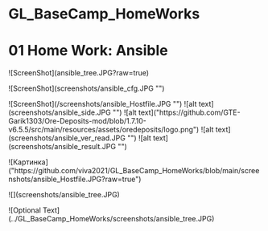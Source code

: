 # GL_BaseCamp_HomeWorks

<!DOCTYPE html>
<html>
<body>
<h1>01 Home Work: Ansible</h1>
<p></p>
<p>![ScreenShot](ansible_tree.JPG?raw=true)</p>
<p>![ScreenShot](screenshots/ansible_cfg.JPG "")</p>
![ScreenShot](/screenshots/ansible_Hostfile.JPG "")
![alt text](screenshots/ansible_side.JPG "")
![alt text]("https://github.com/GTE-Garik1303/Ore-Deposits-mod/blob/1.7.10-v6.5.5/src/main/resources/assets/oredeposits/logo.png")
![alt text](screenshots/ansible_ver_read.JPG "")
![alt text](screenshots/ansible_result.JPG "")
<p>![Картинка]("https://github.com/viva2021/GL_BaseCamp_HomeWorks/blob/main/screenshots/ansible_Hostfile.JPG?raw=true")</p>
![](screenshots/ansible_tree.JPG)
<p>![Optional Text](../GL_BaseCamp_HomeWorks/screenshots/ansible_tree.JPG)</p>
</body>
</html>
